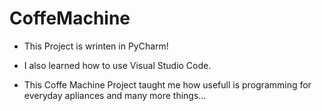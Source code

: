 # CoffeMachine

- This Project is wrinten in PyCharm!

- I also learned how to use Visual Studio Code.

- This Coffe Machine Project taught me how usefull is programming for everyday apliances and many more things...
